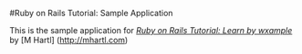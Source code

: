 #Ruby on Rails Tutorial: Sample Application

This is the sample application for [*Ruby on Rails Tutorial: Learn by wxample*](http://railstutorial.org) by [M Hartl] (http://mhartl.com)